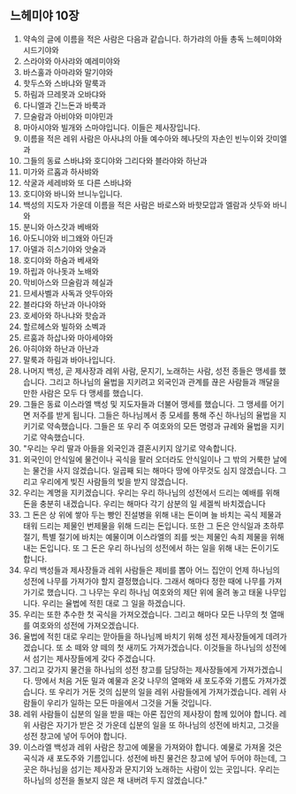 ## 느헤미야 10장

1. 약속의 글에 이름을 적은 사람은 다음과 같습니다. 하가랴의 아들 총독 느헤미야와 시드기야와
2. 스라야와 아사랴와 예레미야와
3. 바스훌과 아마랴와 말기야와
4. 핫두스와 스바냐와 말룩과
5. 하림과 므레못과 오바댜와
6. 다니엘과 긴느돈과 바룩과
7. 므술람과 아비야와 미야민과
8. 마아시야와 빌개와 스마야입니다. 이들은 제사장입니다.
9. 이름을 적은 레위 사람은 아사냐의 아들 예수아와 헤나닷의 자손인 빈누이와 갓미엘과
10. 그들의 동료 스바냐와 호디야와 그리다와 블라야와 하난과
11. 미가와 르홉과 하사뱌와
12. 삭굴과 세레뱌와 또 다른 스바냐와
13. 호디야와 바니와 브니누입니다.
14. 백성의 지도자 가운데 이름을 적은 사람은 바로스와 바핫모압과 엘람과 삿두와 바니와
15. 분니와 아스갓과 베배와
16. 아도니야와 비그왜와 아딘과
17. 아델과 히스기야와 앗술과
18. 호디야와 하숨과 베새와
19. 하립과 아나돗과 노배와
20. 막비아스와 므술람과 헤실과
21. 므세사벨과 사독과 얏두아와
22. 블라댜와 하난과 아나야와
23. 호세아와 하나냐와 핫숩과
24. 할르헤스와 빌하와 소벡과
25. 르훔과 하삽나와 마아세야와
26. 아히야와 하난과 아난과
27. 말룩과 하림과 바아나입니다.
28. 나머지 백성, 곧 제사장과 레위 사람, 문지기, 노래하는 사람, 성전 종들은 맹세를 했습니다. 그리고 하나님의 율법을 지키려고 외국인과 관계를 끊은 사람들과 깨달을 만한 사람은 모두 다 맹세를 했습니다.
29. 그들은 동료 이스라엘 백성 및 지도자들과 더불어 맹세를 했습니다. 그 맹세를 어기면 저주를 받게 됩니다. 그들은 하나님께서 종 모세를 통해 주신 하나님의 율법을 지키기로 약속했습니다. 그들은 또 우리 주 여호와의 모든 명령과 규례와 율법을 지키기로 약속했습니다.
30. "우리는 우리 딸과 아들을 외국인과 결혼시키지 않기로 약속합니다.
31. 외국인이 안식일에 물건이나 곡식을 팔러 오더라도 안식일이나 그 밖의 거룩한 날에는 물건을 사지 않겠습니다. 일곱째 되는 해마다 땅에 아무것도 심지 않겠습니다. 그리고 우리에게 빚진 사람들의 빚을 받지 않겠습니다.
32. 우리는 계명을 지키겠습니다. 우리는 우리 하나님의 성전에서 드리는 예배를 위해 돈을 충분히 내겠습니다. 우리는 해마다 각기 삼분의 일 세겔씩 바치겠습니다
33. 그 돈은 상 위에 쌓아 두는 빵인 진설병을 위해 내는 돈이며 늘 바치는 곡식 제물과 태워 드리는 제물인 번제물을 위해 드리는 돈입니다. 또한 그 돈은 안식일과 초하루 절기, 특별 절기에 바치는 예물이며 이스라엘의 죄를 씻는 제물인 속죄 제물을 위해 내는 돈입니다. 또 그 돈은 우리 하나님의 성전에서 하는 일을 위해 내는 돈이기도 합니다.
34. 우리 백성들과 제사장들과 레위 사람들은 제비를 뽑아 어느 집안이 언제 하나님의 성전에 나무를 가져가야 할지 결정했습니다. 그래서 해마다 정한 때에 나무를 가져가기로 했습니다. 그 나무는 우리 하나님 여호와의 제단 위에 올려 놓고 태울 나무입니다. 우리는 율법에 적힌 대로 그 일을 하겠습니다.
35. 우리는 또한 추수한 첫 곡식을 가져오겠습니다. 그리고 해마다 모든 나무의 첫 열매를 여호와의 성전에 가져오겠습니다.
36. 율법에 적힌 대로 우리는 맏아들을 하나님께 바치기 위해 성전 제사장들에게 데려가겠습니다. 또 소 떼와 양 떼의 첫 새끼도 가져가겠습니다. 이것들을 하나님의 성전에서 섬기는 제사장들에게 갖다 주겠습니다.
37. 그리고 갖가지 물건을 하나님의 성전 창고를 담당하는 제사장들에게 가져가겠습니다. 땅에서 처음 거둔 밀과 예물과 온갖 나무의 열매와 새 포도주와 기름도 가져가겠습니다. 또 우리가 거둔 것의 십분의 일을 레위 사람들에게 가져가겠습니다. 레위 사람들이 우리가 일하는 모든 마을에서 그것을 거둘 것입니다.
38. 레위 사람들이 십분의 일을 받을 때는 아론 집안의 제사장이 함께 있어야 합니다. 레위 사람은 자기가 받은 것 가운데 십분의 일을 또 하나님의 성전에 바치고, 그것을 성전 창고에 넣어 두어야 합니다.
39. 이스라엘 백성과 레위 사람은 창고에 예물을 가져와야 합니다. 예물로 가져올 것은 곡식과 새 포도주와 기름입니다. 성전에 바친 물건은 창고에 넣어 두어야 하는데, 그 곳은 하나님을 섬기는 제사장과 문지기와 노래하는 사람이 있는 곳입니다. 우리는 하나님의 성전을 돌보지 않은 채 내버려 두지 않겠습니다."